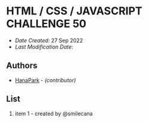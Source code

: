 
# HTML / CSS / JAVASCRIPT CHALLENGE 50

* *Date Created*: 27 Sep 2022
* *Last Modification Date*: 


## Authors

* [HanaPark](smilecana@gmail.com) - *(contributor)*



## List
1. item 1 - created by @smilecana
